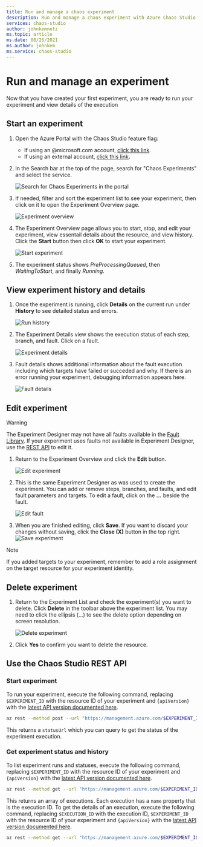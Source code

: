 ```yaml
---
title: Run and manage a chaos experiment
description: Run and manage a chaos experiment with Azure Chaos Studio
services: chaos-studio
author: johnkemnetz
ms.topic: article
ms.date: 08/26/2021
ms.author: johnkem
ms.service: chaos-studio
---
```


# Run and manage an experiment

Now that you have created your first experiment, you are ready to run your experiment and view details of the execution

## Start an experiment

1. Open the Azure Portal with the Chaos Studio feature flag:
    * If using an @microsoft.com account, [click this link](https://ms.portal.azure.com/?microsoft_azure_chaos_assettypeoptions={%22chaosStudio%22:{%22options%22:%22%22},%22chaosExperiment%22:{%22options%22:%22%22}}&microsoft_azure_chaos=true).
    * If using an external account, [click this link](https://portal.azure.com/?feature.customPortal=false&microsoft_azure_chaos_assettypeoptions={%22chaosStudio%22:{%22options%22:%22%22},%22chaosExperiment%22:{%22options%22:%22%22}}).

2. In the Search bar at the top of the page, search for "Chaos Experiments" and select the service.

    ![Search for Chaos Experiments in the portal](images/create-exp-service-search.png)

3. If needed, filter and sort the experiment list to see your experiment, then click on it to open the Experiment Overview page.

    ![Experiment overview](images/run-overview.png)

4. The Experiment Overview page allows you to start, stop, and edit your experiment, view essentail details about the resource, and view history. Click the **Start** button then click **OK** to start your experiment.

    ![Start experiment](images/run-start.png)

5. The experiment status shows *PreProcessingQueued*, then *WaitingToStart*, and finally *Running*.

## View experiment history and details

1. Once the experiment is running, click **Details** on the current run under **History** to see detailed status and errors.

    ![Run history](images/run-details-open.png)

2. The Experiment Details view shows the execution status of each step, branch, and fault. Click on a fault.

    ![Experiment details](images/run-details.png)

3. Fault details shows additional information about the fault execution including which targets have failed or succeded and why. If there is an error running your experiment, debugging information appears here.

    ![Fault details](images/run-details-errors.png)

## Edit experiment

> [!WARNING]
> The Experiment Designer may not have all faults available in the [Fault Library](chaos-studio-fault-library.md). If your experiment uses faults not available in Experiment Designer, use the [REST API](https://aka.ms/chaosrestapi) to edit it.

1. Return to the Experiment Overview and click the **Edit** button.

    ![Edit experiment](images/run-edit.png)

2. This is the same Experiment Designer as was used to create the experiment. You can add or remove steps, branches, and faults, and edit fault parameters and targets. To edit a fault, click on the **...** beside the fault.

    ![Edit fault](images/run-edit-elipses.png)

3. When you are finished editing, click **Save**. If you want to discard your changes without saving, click the **Close (X)** button in the top right.
  ![Save experiment](images/run-edit-save.png)

> [!NOTE]
> If you added targets to your experiment, remember to add a role assignment on the target resource for your experiment identity.

## Delete experiment
1. Return to the Experiment List and check the experiment(s) you want to delete. Click **Delete** in the toolbar above the experiment list. You may need to click the ellipsis (...) to see the delete option depending on screen resolution.

    ![Delete experiment](images/run-delete.png)

2. Click **Yes** to confirm you want to delete the resource.

## Use the Chaos Studio REST API

### Start experiment
To run your experiment, execute the following command, replacing `$EXPERIMENT_ID` with the resource ID of your experiment and `{apiVersion}` with the [latest API version documented here](https://aka.ms/chaosrestapi).

```bash
az rest --method post --url "https://management.azure.com/$EXPERIMENT_ID/start?api-version={apiVersion}" --resource "https://management.azure.com"
```

This returns a `statusUrl` which you can query to get the status of the experiment execution.

### Get experiment status and history
To list experiment runs and statuses, execute the following command, replacing `$EXPERIMENT_ID` with the resource ID of your experiment and `{apiVersion}` with the [latest API version documented here](https://aka.ms/chaosrestapi).

```bash
az rest --method get --url "https://management.azure.com/$EXPERIMENT_ID/statuses?api-version={apiVersion}" --resource "https://management.azure.com"
```

This returns an array of executions. Each execution has a `name` property that is the execution ID. To get the details of an execution, execute the following command, replacing `$EXECUTION_ID` with the execution ID, `$EXPERIMENT_ID` with the resource ID of your experiment and `{apiVersion}` with the [latest API version documented here](https://aka.ms/chaosrestapi).

```bash
az rest --method get --url "https://management.azure.com/$EXPERIMENT_ID/executiondetails/$EXECUTION_ID?api-version={apiVersion}" --resource "https://management.azure.com"
```
